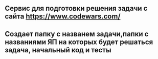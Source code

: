 ## Сервис для подготовки решения задачи с сайта https://www.codewars.com/
## Создает папку с названем задачи,папки с названиями ЯП на которых будет решаться задача, начальный код и тесты
